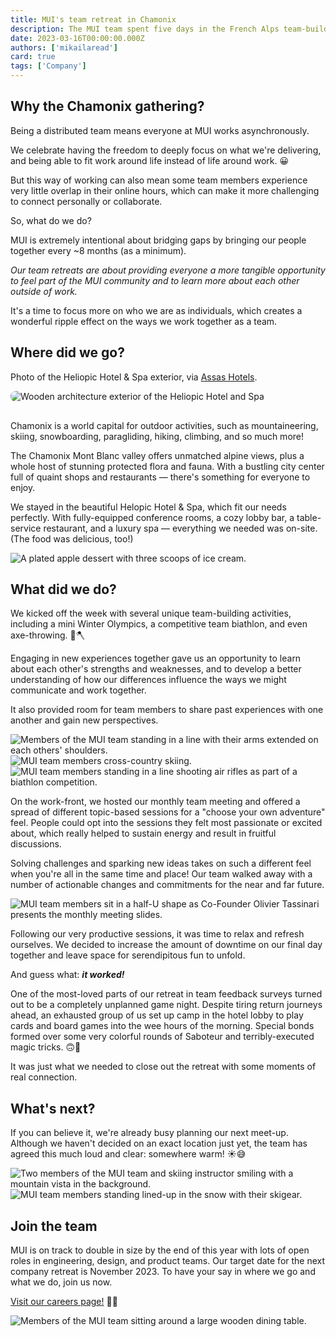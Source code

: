 ```yaml
---
title: MUI's team retreat in Chamonix
description: The MUI team spent five days in the French Alps team-building, problem-solving, and brainstorming. Read all about it!
date: 2023-03-16T00:00:00.000Z
authors: ['mikailaread']
card: true
tags: ['Company']
---
```


## Why the Chamonix gathering?

Being a distributed team means everyone at MUI works asynchronously.

We celebrate having the freedom to deeply focus on what we're delivering, and being able to fit work around life instead of life around work. 😀

But this way of working can also mean some team members experience very little overlap in their online hours, which can make it more challenging to connect personally or collaborate.

So, what do we do?

MUI is extremely intentional about bridging gaps by bringing our people together every ~8 months (as a minimum).

_Our team retreats are about providing everyone a more tangible opportunity to feel part of the MUI community and to learn more about each other outside of work._

It's a time to focus more on who we are as individuals, which creates a wonderful ripple effect on the ways we work together as a team.

## Where did we go?

Photo of the Heliopic Hotel & Spa exterior, via [Assas Hotels](https://www.assas-hotels.com/en/hotel-heliopic-sweet-spa/).

<img alt="Wooden architecture exterior of the Heliopic Hotel and Spa" src="/static/blog/2023-chamonix-retreat/hotel-exterior.jpeg" style="aspect-ratio: 4/3;margin-bottom: 16px; border-radius: 8px;" loading="lazy" />

Chamonix is a world capital for outdoor activities, such as mountaineering, skiing, snowboarding, paragliding, hiking, climbing, and so much more!

The Chamonix Mont Blanc valley offers unmatched alpine views, plus a whole host of stunning protected flora and fauna.
With a bustling city center full of quaint shops and restaurants — there's something for everyone to enjoy.

We stayed in the beautiful Helopic Hotel & Spa, which fit our needs perfectly. With fully-equipped conference rooms, a cozy lobby bar, a table-service restaurant, and a luxury spa — everything we needed was on-site. (The food was delicious, too!)

<img alt="A plated apple dessert with three scoops of ice cream." src="/static/blog/2023-chamonix-retreat/dessert.jpeg" style="aspect-ratio: 4/3;" loading="lazy" />

## What did we do?

We kicked off the week with several unique team-building activities, including a mini Winter Olympics, a competitive team biathlon, and even axe-throwing. 🎯🪓

Engaging in new experiences together gave us an opportunity to learn about each other's strengths and weaknesses, and to develop a better understanding of how our differences influence the ways we might communicate and work together.

It also provided room for team members to share past experiences with one another and gain new perspectives.

<img alt="Members of the MUI team standing in a line with their arms extended on each others' shoulders." src="/static/blog/2023-chamonix-retreat/caterpillar-game.jpeg" style="aspect-ratio: 4/3;" loading="lazy" />

<img alt="MUI team members cross-country skiing." src="/static/blog/2023-chamonix-retreat/biathlon-skiers.jpeg" style="aspect-ratio: 4/3;" loading="lazy" />

<img alt="MUI team members standing in a line shooting air rifles as part of a biathlon competition." src="/static/blog/2023-chamonix-retreat/biathlon-shooters.jpeg" style="aspect-ratio: 4/3;" loading="lazy" />

On the work-front, we hosted our monthly team meeting and offered a spread of different topic-based sessions for a "choose your own adventure" feel.
People could opt into the sessions they felt most passionate or excited about, which really helped to sustain energy and result in fruitful discussions.

Solving challenges and sparking new ideas takes on such a different feel when you're all in the same time and place!
Our team walked away with a number of actionable changes and commitments for the near and far future.

<img alt="MUI team members sit in a half-U shape as Co-Founder Olivier Tassinari presents the monthly meeting slides." src="/static/blog/2023-chamonix-retreat/monthly-meeting.jpeg" style="aspect-ratio: 4/3;" loading="lazy" />

Following our very productive sessions, it was time to relax and refresh ourselves.
We decided to increase the amount of downtime on our final day together and leave space for serendipitous fun to unfold.

And guess what: _**it worked!**_

One of the most-loved parts of our retreat in team feedback surveys turned out to be a completely unplanned game night.
Despite tiring return journeys ahead, an exhausted group of us set up camp in the hotel lobby to play cards and board games into the wee hours of the morning.
Special bonds formed over some very colorful rounds of Saboteur and terribly-executed magic tricks. 🙃🎩

It was just what we needed to close out the retreat with some moments of real connection.

## What's next?

If you can believe it, we're already busy planning our next meet-up. Although we haven't decided on an exact location just yet, the team has agreed this much loud and clear: somewhere warm! ☀️😅

<img alt="Two members of the MUI team and skiing instructor smiling with a mountain vista in the background." src="/static/blog/2023-chamonix-retreat/mountaineers.jpeg" style="aspect-ratio: 4/3;" loading="lazy" />

<img alt="MUI team members standing lined-up in the snow with their skigear." src="/static/blog/2023-chamonix-retreat/skiers.jpeg" style="aspect-ratio: 4/3;" loading="lazy" />

## Join the team

MUI is on track to double in size by the end of this year with lots of open roles in engineering, design, and product teams.
Our target date for the next company retreat is November 2023.
To have your say in where we go and what we do, join us now.

[Visit our careers page!](/careers/) 🏃💨

<img alt="Members of the MUI team sitting around a large wooden dining table." src="/static/blog/2023-chamonix-retreat/team-dinner.jpeg" style="aspect-ratio: 4/3;" loading="lazy" />